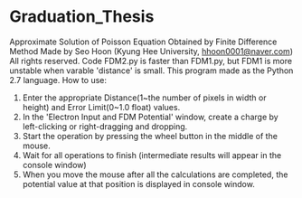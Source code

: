 # Graduation_Thesis
Approximate Solution of Poisson Equation Obtained by Finite Difference Method
Made by Seo Hoon (Kyung Hee University, hhoon0001@naver.com) All rights reserved.
Code FDM2.py is faster than FDM1.py, but FDM1 is more unstable when varable 'distance' is small. 
This program made as the Python 2.7 language.
How to use:
1. Enter the appropriate Distance(1~the number of pixels in width or height) and Error Limit(0~1.0 float) values.
2. In the 'Electron Input and FDM Potential' window, create a charge by left-clicking or right-dragging and dropping.
3. Start the operation by pressing the wheel button in the middle of the mouse.
4. Wait for all operations to finish (intermediate results will appear in the console window)
5. When you move the mouse after all the calculations are completed, the potential value at that position is displayed in console window.
